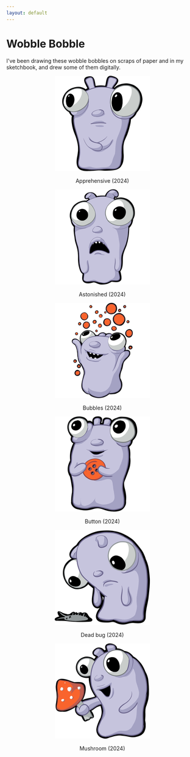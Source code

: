 ```yaml
---
layout: default
---
```


<h1>Wobble Bobble</h1>

I've been drawing these wobble bobbles on scraps of paper and in my sketchbook, and drew some of them digitally.

<div style="display:block; text-align:center;">
    <div class="tile">
        <div class="tilethumbnail">
        <img src="/assets/fwb/apprehensive.png"/>
        </div>
        <p>Apprehensive (2024)</p>
    </div>
    <div class="tile">
        <div class="tilethumbnail">
        <img src="/assets/fwb/astonished.png"/>
        </div>
        <p>Astonished (2024)</p>
    </div>
    <div class="tile">
        <div class="tilethumbnail">
        <img src="/assets/fwb/bubbles.png"/>
        </div>
        <p>Bubbles (2024)</p>
    </div>
    <div class="tile">
        <div class="tilethumbnail">
        <img src="/assets/fwb/button.png"/>
        </div>
        <p>Button (2024)</p>
    </div>
    <div class="tile">
        <div class="tilethumbnail">
        <img src="/assets/fwb/deadbug.png"/>
        </div>
        <p>Dead bug (2024)</p>
    </div>
    <div class="tile">
        <div class="tilethumbnail">
        <img src="/assets/fwb/mushroom.png"/>
        </div>
        <p>Mushroom (2024)</p>
    </div>
</div>
